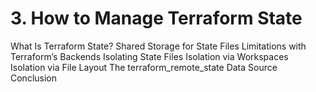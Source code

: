 # 3. How to Manage Terraform State

What Is Terraform State?
Shared Storage for State Files
Limitations with Terraform’s Backends
Isolating State Files
Isolation via Workspaces
Isolation via File Layout
The terraform_remote_state Data Source
Conclusion
